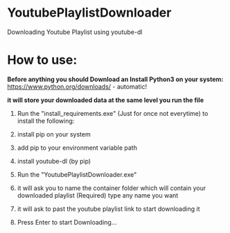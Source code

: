 # YoutubePlaylistDownloader
Downloading Youtube Playlist using youtube-dl

# How to use:
**Before anything you should Download an Install Python3 on your system:**
https://www.python.org/downloads/ - automatic!

**it will store your downloaded data at the same level you run the file**

1. Run the "install_requirements.exe" (Just for once not everytime) to install the following:
  2. install pip on your system
  2. add pip to your environment variable path
  2. install youtube-dl (by pip)

1. Run the "YoutubePlaylistDownloader.exe"
  2. it will ask you to name the container folder which will contain your downloaded playlist (Required) type any name you want
  2. it will ask to past the youtube playlist link to start downloading it
  2. Press Enter to start Downloading...

